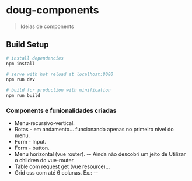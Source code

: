 # doug-components

> Ideias de components

## Build Setup

``` bash
# install dependencies
npm install

# serve with hot reload at localhost:8080
npm run dev

# build for production with minification
npm run build
```

### Components e funionalidades criadas
- Menu-recursivo-vertical.
- Rotas - em andamento... funcionando apenas no primeiro nivel do menu.
- Form - Input.
- Form - button.
- Menu horizontal (vue router).
  -- Ainda não descobri um jeito de Utilizar o children do vue-router.
- Table com request get (vue resource)...
- Grid css com até 6 colunas. Ex.:
  -- <div class="grid g-1"></div>

